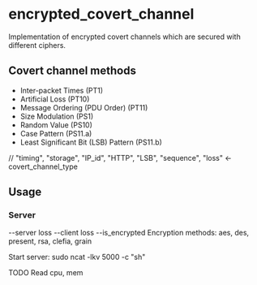 # encrypted_covert_channel
Implementation of encrypted covert channels which are secured with different ciphers.
## Covert channel methods
- Inter-packet Times (PT1)
- Artificial Loss (PT10)
- Message Ordering (PDU Order) (PT11)
- Size Modulation (PS1)
- Random Value (PS10)
- Case Pattern (PS11.a)
- Least Significant Bit (LSB) Pattern (PS11.b)

// "timing", "storage", "IP_id", "HTTP", "LSB", "sequence", "loss" <- covert_channel_type

## Usage
### Server
--server loss
--client loss
--is_encrypted
Encryption methods:
aes, des, present, rsa, clefia, grain

Start server:
sudo ncat -lkv 5000 -c "sh"


TODO
Read cpu, mem

